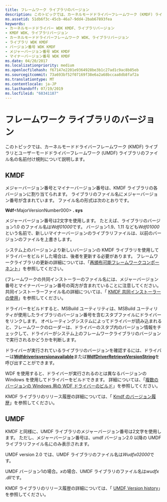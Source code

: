 ```yaml
---
title: フレームワーク ライブラリのバージョン
description: このトピックでは、カーネルモードドライバーフレームワーク (KMDF) ライブラリとユーザーモードドライバーフレームワーク (UMDF) ライブラリのファイル名の名前付け規則について説明します。
ms.assetid: 51db6f3c-45cb-46a7-9dd4-2bab67893fea
keywords:
- カーネルモードドライバー WDK KMDF、ライブラリバージョン
- KMDF WDK、ライブラリバージョン
- カーネルモードドライバーフレームワーク WDK、ライブラリバージョン
- ライブラリ WDK KMDF
- バージョン番号 WDK KMDF
- メジャーバージョン番号 WDK KMDF
- マイナーバージョン番号 WDK KMDF
ms.date: 04/20/2017
ms.localizationpriority: medium
ms.openlocfilehash: f67147e2201e9364928be3b1c27ad1c9ac8b85eb
ms.sourcegitcommit: 73a693bf52f07169f38e6a2a68bccaa8db8faf2a
ms.translationtype: MT
ms.contentlocale: ja-JP
ms.lasthandoff: 07/19/2019
ms.locfileid: "68341187"
---
```

# <a name="framework-library-versioning"></a>フレームワーク ライブラリのバージョン


このトピックでは、カーネルモードドライバーフレームワーク (KMDF) ライブラリとユーザーモードドライバーフレームワーク (UMDF) ライブラリのファイル名の名前付け規則について説明します。

## <a name="kmdf"></a>KMDF


メジャーバージョン番号とマイナーバージョン番号は、KMDF ライブラリの各バージョンに割り当てられます。 ライブラリのファイル名にメジャーバージョン番号が含まれています。 ファイル名の形式は次のとおりです。

**Wdf**&lt;MajorVersionNumber000&gt; **. sys**

メジャーバージョン番号は2文字を使用します。 たとえば、ライブラリのバージョン1.0 のファイル名は*Wdf01000*です。 バージョン1.9、1.11 なども*Wdf01000*という名前で、新しいマイナーバージョンのライブラリファイルは、以前のバージョンのファイルを上書きします。

システム上のバージョンより新しいバージョンの KMDF ライブラリを使用してドライバーをビルドした場合は、後者を更新する必要があります。 フレームワークライブラリの更新の詳細については、「[再頒布可能フレームワークコンポーネント](installation-components-for-kmdf-drivers.md)」を参照してください。

(フレームワークの共同インストーラーのファイル名には、メジャーバージョン番号とマイナーバージョン番号の両方が含まれていることに注意してください。 共同インストーラーファイル名の詳細については、「 [KMDF 共同インストーラーの使用](installing-the-framework-s-co-installer.md)」を参照してください。

ドライバーをビルドすると、MSBuild ユーティリティは、MSBuild ユーティリティが使用したライブラリのバージョン番号を含むスタブファイルにドライバーをリンクします。 オペレーティングシステムによってドライバーが読み込まれると、フレームワークのローダーは、ドライバーのスタブ内のバージョン情報をチェックして、ドライバーがシステム上のフレームワークライブラリのバージョンで実行されるかどうかを判断します。

ドライバーが実行されているライブラリのバージョンを確認するには、ドライバーは[**Wdfdriverisversionavailable**](https://docs.microsoft.com/windows-hardware/drivers/ddi/content/wdfdriver/nf-wdfdriver-wdfdriverisversionavailable)または[**WdfDriverRetrieveVersionString**](https://docs.microsoft.com/windows-hardware/drivers/ddi/content/wdfdriver/nf-wdfdriver-wdfdriverretrieveversionstring)を呼び出すことができます。

WDF を使用すると、ドライバーが実行されるのとは異なるバージョンの Windows を使用してドライバーをビルドできます。  詳細については、「[複数のバージョンの Windows 用の WDF ドライバーのビルド](https://docs.microsoft.com/windows-hardware/drivers/wdf/building-a-wdf-driver-for-multiple-versions-of-windows)」を参照してください。

KMDF ライブラリのリリース履歴の詳細については、「 [Kmdf のバージョン履歴](kmdf-version-history.md)」を参照してください。

## <a name="umdf"></a>UMDF


KMDF と同様に、UMDF ライブラリのメジャーバージョン番号は2文字を使用します。 ただし、メジャーバージョン番号は、umdf バージョン2.0 以降の UMDF ライブラリファイル名にのみ表示されます。

UMDF version 2.0 では、UMDF ライブラリのファイル名は*Wudfx02000*です。

UMDF バージョン1の場合。*x*の場合、UMDF ライブラリのファイル名は*wudfx .dll*です。

KMDF ライブラリのリリース履歴の詳細については、「 [UMDF Version history](umdf-version-history.md)」を参照してください。


